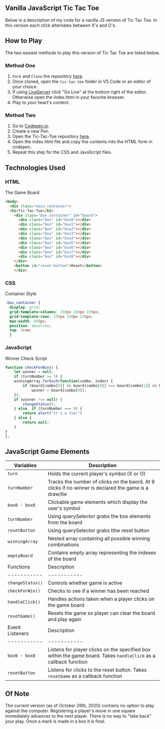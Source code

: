 ## Vanilla JavaScript Tic Tac Toe

Below is a description of my code for a vanilla JS version of Tic Tac Toe. 
In this version each click alternates between X's and O's. 

## How to Play
The two easiest methods to play this version of Tic Tac Toe are listed below.
### Method One
1. `Fork` and `Clone` the repository [here](https://github.com/JJURIZ/tic-tac-toe).
2. Once cloned, open the `tic-tac-toe` folder in VS Code or an editor of your choice. 
3. If using [LiveServer](https://marketplace.visualstudio.com/items?itemName=ritwickdey.LiveServer) click "Go Live"
	at the bottom right of the editor. Otherwise open the index.html in your favorite browser. 
4. Play to your heart's content.

### Method Two
1. Go to [Codepen.io](http://www.codepen.io). 
2. Create a new Pen.
3. Open the Tic-Tac-Toe repository [here](https://github.com/JJURIZ/tic-tac-toe).
4. Open the index.html file and copy the contents into the HTML form in codepen.
5. Repeat this step for the CSS and JavaScript files. 

## Technologies Used
### HTML
The Game Board
```html
<body>
  <div class="main_container">
  <h1>Tic-Tac-Toe</h1>
    <div class="box_container" id="board">
      <div class="box" id="box0"></div>
      <div class="box" id="box1"></div>
      <div class="box" id="box2"></div>
      <div class="box" id="box3"></div>
      <div class="box" id="box4"></div>
      <div class="box" id="box5"></div>
      <div class="box" id="box6"></div>
      <div class="box" id="box7"></div>
      <div class="box" id="box8"></div>
    </div>
    <button id="reset-button">Reset</button>
    </div>
```
### CSS
Container Style
```css
.box_container {
  display: grid;
  grid-template-columns: 150px 150px 150px;
  grid-template-rows: 150px 150px 150px;
  max-width: 450px;
  position: absolute;
  top: 5rem;
  }
```
### JavaScript
Winner Check Script
```javascript
function checkForWin() {
    let winner = null;
    if (turnNumber >= 5) {
    winningArray.forEach(function(combo, index) {
        if (board[combo[0]] && board[combo[0]] === board[combo[1]] && board[combo[0]] === board[combo[2]])
            winner = board[combo[0]];
    });
    if (winner !== null) {
        changeStatus();
    } else  if (turnNumber === 9) {
        return alert("It's a tie!")
    } else {
        return null;
    }
}
};
```
## JavaScript Game Elements
| Variables | Description |
| ----------- | ----------- |
| `turn` | Holds the current player's symbol (X or O) |
| `turnNumber` | Tracks the number of clicks on the baord. At 9 clicks if no winner is declared the game is a draw/tie |
| `box0 - box8` | Clickable game elements which display the user's symbol |
| `turnNumber` | Using querySelector grabs the box elements from the board |
| `resetButton` | Using querySelector grabs tthe reset button |
| `winningArray` | Nested array containing all possible winning combinations |
| `emptyBoard` | Contains empty array representing the indexes of the board |
| Functions | Description |
| ----------- | ----------- |
| `changeStatus()` | Controls whether game is active |
| `checkForWin()` | Checks to see if a winner has been reached |
| `handleClick()` | Handles actions taken when a player clicks on the game board |
| `resetGame()` | Resets the game so player can clear the board and play again |
| Event Listeners | Description |
| ----------- | ----------- |
| `box0 - box8` | Listens for player clicks on the specified box within the game board. Takes `handleClick` as a callback function |
| `resetButton` | Listens for clicks to the reset button. Takes `resetGame` as a callback function |


## Of Note 
The current version (as of October 26th, 2020) contains no option to play against the computer. 
Registering a player's move in one square immediately advances to the next player. 
There is no way to "take back" your play. Once a mark is made in a box it is final.



